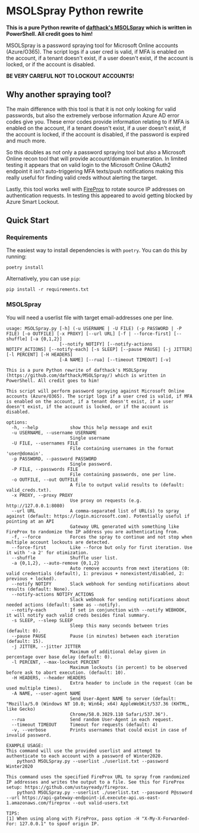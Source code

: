 # MSOLSpray Python rewrite
**This is a pure Python rewrite of [dafthack's MSOLSpray](https://github.com/dafthack/MSOLSpray/) which is written in PowerShell. All credit goes to him!**

MSOLSpray is a password spraying tool for Microsoft Online accounts (Azure/O365). The script logs if a user cred is valid, if MFA is enabled on the account, if a tenant doesn't exist, if a user doesn't exist, if the account is locked, or if the account is disabled.

**BE VERY CAREFUL NOT TO LOCKOUT ACCOUNTS!**

## Why another spraying tool?
The main difference with this tool is that it is not only looking for valid passwords, but also the extremely verbose information Azure AD error codes give you. These error codes provide information relating to if MFA is enabled on the account, if a tenant doesn't exist, if a user doesn't exist, if the account is locked, if the account is disabled, if the password is expired and much more.

So this doubles as not only a password spraying tool but also a Microsoft Online recon tool that will provide account/domain enumeration. In limited testing it appears that on valid login to the Microsoft Online OAuth2 endpoint it isn't auto-triggering MFA texts/push notifications making this really useful for finding valid creds without alerting the target.

Lastly, this tool works well with [FireProx](https://github.com/ustayready/fireprox) to rotate source IP addresses on authentication requests. In testing this appeared to avoid getting blocked by Azure Smart Lockout.

## Quick Start
### Requirements

The easiest way to install dependencies is with `poetry`. You can do this by running:
```
poetry install
```

Alternatively, you can use `pip`:
```
pip install -r requirements.txt
```

### MSOLSpray

You will need a userlist file with target email-addresses one per line.
```
usage: MSOLSpray.py [-h] (-u USERNAME | -U FILE) (-p PASSWORD | -P FILE) [-o OUTFILE] [-x PROXY] [--url URL] [-f | --force-first] [--shuffle] [-a {0,1,2}]
                    [--notify NOTIFY] [--notify-actions NOTIFY_ACTIONS] [--notify-each] [-s SLEEP] [--pause PAUSE] [-j JITTER] [-l PERCENT] [-H HEADERS]
                    [-A NAME] [--rua] [--timeout TIMEOUT] [-v]

This is a pure Python rewrite of dafthack's MSOLSpray (https://github.com/dafthack/MSOLSpray/) which is written in PowerShell. All credit goes to him!

This script will perform password spraying against Microsoft Online accounts (Azure/O365). The script logs if a user cred is valid, if MFA is enabled on the account, if a tenant doesn't exist, if a user doesn't exist, if the account is locked, or if the account is disabled.

options:
  -h, --help            show this help message and exit
  -u USERNAME, --username USERNAME
                        Single username
  -U FILE, --usernames FILE
                        File containing usernames in the format 'user@domain'.
  -p PASSWORD, --password PASSWORD
                        Single password.
  -P FILE, --passwords FILE
                        File containing passwords, one per line.
  -o OUTFILE, --out OUTFILE
                        A file to output valid results to (default: valid_creds.txt).
  -x PROXY, --proxy PROXY
                        Use proxy on requests (e.g. http://127.0.0.1:8080)
  --url URL             A comma-separated list of URL(s) to spray against (default: https://login.microsoft.com). Potentially useful if pointing at an API
                        Gateway URL generated with something like FireProx to randomize the IP address you are authenticating from.
  -f, --force           Forces the spray to continue and not stop when multiple account lockouts are detected.
  --force-first         Like --force but only for first iteration. Use it with '-a 2' for otimization.
  --shuffle             Shuffle user list.
  -a {0,1,2}, --auto-remove {0,1,2}
                        Auto remove accounts from next iterations (0: valid credentials (default), 1: previous + nonexistent/disabled, 2: previous + locked).
  --notify NOTIFY       Slack webhook for sending notifications about results (default: None).
  --notify-actions NOTIFY_ACTIONS
                        Slack webhook for sending notifications about needed actions (default: same as --notify).
  --notify-each         If set in conjunction with --notify WEBHOOK, it will notify each valid creds besides final summary.
  -s SLEEP, --sleep SLEEP
                        Sleep this many seconds between tries (default: 0).
  --pause PAUSE         Pause (in minutes) between each iteration (default: 15).
  -j JITTER, --jitter JITTER
                        Maximum of additional delay given in percentage over base delay (default: 0).
  -l PERCENT, --max-lockout PERCENT
                        Maximum lockouts (in percent) to be observed before ask to abort execution. (default: 10).
  -H HEADERS, --header HEADERS
                        Extra header to include in the request (can be used multiple times).
  -A NAME, --user-agent NAME
                        Send User-Agent NAME to server (default: "Mozilla/5.0 (Windows NT 10.0; Win64; x64) AppleWebKit/537.36 (KHTML, like Gecko)
                        Chrome/58.0.3029.110 Safari/537.36").
  --rua                 Send random User-Agent in each request.
  --timeout TIMEOUT     Timeout for requests (default: 4)
  -v, --verbose         Prints usernames that could exist in case of invalid password.

EXAMPLE USAGE:
This command will use the provided userlist and attempt to authenticate to each account with a password of Winter2020.
    python3 MSOLSpray.py --userlist ./userlist.txt --password Winter2020

This command uses the specified FireProx URL to spray from randomized IP addresses and writes the output to a file. See this for FireProx setup: https://github.com/ustayready/fireprox.
    python3 MSOLSpray.py --userlist ./userlist.txt --password P@ssword --url https://api-gateway-endpoint-id.execute-api.us-east-1.amazonaws.com/fireprox --out valid-users.txt

TIPS:
[1] When using along with FireProx, pass option -H "X-My-X-Forwarded-For: 127.0.0.1" to spoof origin IP.
```
